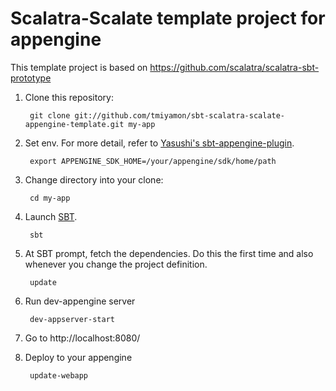 # Scalatra-Scalate template project for appengine
This template project is based on https://github.com/scalatra/scalatra-sbt-prototype

1. Clone this repository:

        git clone git://github.com/tmiyamon/sbt-scalatra-scalate-appengine-template.git my-app

2. Set env. For more detail, refer to [Yasushi's sbt-appengine-plugin](https://github.com/Yasushi/sbt-appengine-plugin).

        export APPENGINE_SDK_HOME=/your/appengine/sdk/home/path

3. Change directory into your clone:

        cd my-app

4. Launch [SBT](http://code.google.com/p/simple-build-tool).

        sbt

5. At SBT prompt, fetch the dependencies.  Do this the first time and also whenever you change the project definition.

        update

6. Run dev-appengine server

        dev-appserver-start

7. Go to http://localhost:8080/

8. Deploy to your appengine

        update-webapp

